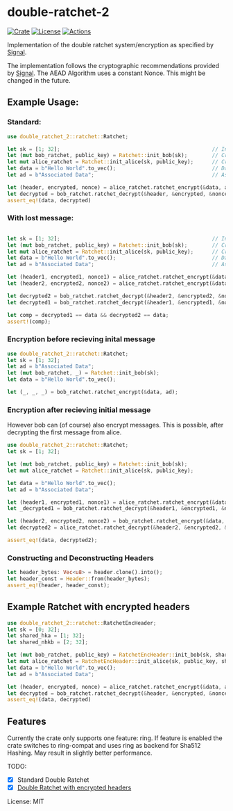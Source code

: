 # double-ratchet-2

[![Crate](https://img.shields.io/crates/v/double-ratchet-2)](https://crates.io/crates/double-ratchet-2)
[![License](https://img.shields.io/github/license/Decentrailzed-Communication-System/double-ratchet-2)](https://github.com/Decentrailzed-Communication-System/double-ratchet-2/blob/main/LICENSE)
[![Actions](https://img.shields.io/github/workflow/status/Decentrailzed-Communication-System/double-ratchet-2/Rust)](https://github.com/Decentrailzed-Communication-System/double-ratchet-2/actions)

Implementation of the double ratchet system/encryption as specified by [Signal][1].

The implementation follows the cryptographic recommendations provided by [Signal][2].
The AEAD Algorithm uses a constant Nonce. This might be changed in the future.

## Example Usage:

### Standard:
```rust
use double_ratchet_2::ratchet::Ratchet;

let sk = [1; 32];                                                 // Initial Key created by a symmetric key agreement protocol
let (mut bob_ratchet, public_key) = Ratchet::init_bob(sk);        // Creating Bobs Ratchet (returns Bobs PublicKey)
let mut alice_ratchet = Ratchet::init_alice(sk, public_key);      // Creating Alice Ratchet with Bobs PublicKey
let data = b"Hello World".to_vec();                               // Data to be encrypted
let ad = b"Associated Data";                                      // Associated Data

let (header, encrypted, nonce) = alice_ratchet.ratchet_encrypt(&data, ad);   // Encrypting message with Alice Ratchet (Alice always needs to send the first message)
let decrypted = bob_ratchet.ratchet_decrypt(&header, &encrypted, &nonce, ad); // Decrypt message with Bobs Ratchet
assert_eq!(data, decrypted)
```

### With lost message:
```rust

let sk = [1; 32];                                                 // Initial Key created by a symmetric key agreement protocol
let (mut bob_ratchet, public_key) = Ratchet::init_bob(sk);        // Creating Bobs Ratchet (returns Bobs PublicKey)
let mut alice_ratchet = Ratchet::init_alice(sk, public_key);      // Creating Alice Ratchet with Bobs PublicKey
let data = b"Hello World".to_vec();                               // Data to be encrypted
let ad = b"Associated Data";                                      // Associated Data

let (header1, encrypted1, nonce1) = alice_ratchet.ratchet_encrypt(&data, ad); // Lost message
let (header2, encrypted2, nonce2) = alice_ratchet.ratchet_encrypt(&data, ad); // Successful message

let decrypted2 = bob_ratchet.ratchet_decrypt(&header2, &encrypted2, &nonce2, ad); // Decrypting second message first
let decrypted1 = bob_ratchet.ratchet_decrypt(&header1, &encrypted1, &nonce1, ad); // Decrypting latter message

let comp = decrypted1 == data && decrypted2 == data;
assert!(comp);
```

### Encryption before recieving inital message

```rust
use double_ratchet_2::ratchet::Ratchet;
let sk = [1; 32];
let ad = b"Associated Data";
let (mut bob_ratchet, _) = Ratchet::init_bob(sk);
let data = b"Hello World".to_vec();

let (_, _, _) = bob_ratchet.ratchet_encrypt(&data, ad);
```

### Encryption after recieving initial message
However bob can (of course) also encrypt messages. This is possible, after decrypting the first message from alice.

```rust
use double_ratchet_2::ratchet::Ratchet;
let sk = [1; 32];

let (mut bob_ratchet, public_key) = Ratchet::init_bob(sk);
let mut alice_ratchet = Ratchet::init_alice(sk, public_key);

let data = b"Hello World".to_vec();
let ad = b"Associated Data";

let (header1, encrypted1, nonce1) = alice_ratchet.ratchet_encrypt(&data, ad);
let _decrypted1 = bob_ratchet.ratchet_decrypt(&header1, &encrypted1, &nonce1, ad);

let (header2, encrypted2, nonce2) = bob_ratchet.ratchet_encrypt(&data, ad);
let decrypted2 = alice_ratchet.ratchet_decrypt(&header2, &encrypted2, &nonce2, ad);

assert_eq!(data, decrypted2);
```
### Constructing and Deconstructing Headers

```rust
let header_bytes: Vec<u8> = header.clone().into();
let header_const = Header::from(header_bytes);
assert_eq!(header, header_const);
```

## Example Ratchet with encrypted headers

```rust
use double_ratchet_2::ratchet::RatchetEncHeader;
let sk = [0; 32];
let shared_hka = [1; 32];
let shared_nhkb = [2; 32];

let (mut bob_ratchet, public_key) = RatchetEncHeader::init_bob(sk, shared_hka, shared_nhkb);
let mut alice_ratchet = RatchetEncHeader::init_alice(sk, public_key, shared_hka, shared_nhkb);
let data = b"Hello World".to_vec();
let ad = b"Associated Data";

let (header, encrypted, nonce) = alice_ratchet.ratchet_encrypt(&data, ad);
let decrypted = bob_ratchet.ratchet_decrypt(&header, &encrypted, &nonce, ad);
assert_eq!(data, decrypted)
```

## Features

Currently the crate only supports one feature: ring. If feature is enabled the crate switches
to ring-compat and uses ring as backend for Sha512 Hashing. May result in slightly better performance.


TODO:
- [x] Standard Double Ratchet
- [x] [Double Ratchet with encrypted headers][3]

[1]: https://signal.org/docs/specifications/doubleratchet/
[2]: https://signal.org/docs/specifications/doubleratchet/#recommended-cryptographic-algorithms
[3]: https://signal.org/docs/specifications/doubleratchet/#double-ratchet-with-header-encryption

License: MIT
